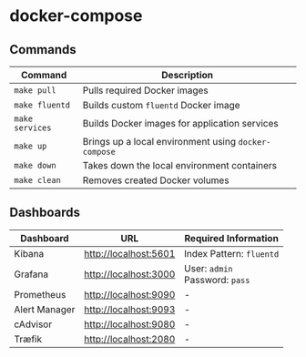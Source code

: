# docker-compose

## Commands

| Command         | Description                                          |
|-----------------|------------------------------------------------------|
| `make pull`     | Pulls required Docker images                         |
| `make fluentd`  | Builds custom `fluentd` Docker image                 |
| `make services` | Builds Docker images for application services        |
| `make up`       | Brings up a local environment using `docker-compose` |
| `make down`     | Takes down the local environment containers          |
| `make clean`    | Removes created Docker volumes                       |

## Dashboards

| Dashboard     | URL                                            | Required Information                 |
|---------------|------------------------------------------------|--------------------------------------|
| Kibana        | [http://localhost:5601](http://localhost:5601) | Index Pattern: `fluentd`             |
| Grafana       | [http://localhost:3000](http://localhost:3000) | User: `admin` <br/> Password: `pass` |
| Prometheus    | [http://localhost:9090](http://localhost:9090) | -                                    |
| Alert Manager | [http://localhost:9093](http://localhost:9093) | -                                    |
| cAdvisor      | [http://localhost:9080](http://localhost:9080) | -                                    |
| Træfik        | [http://localhost:2080](http://localhost:2080) | -                                    |
